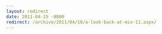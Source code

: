 ```yaml
---
layout: redirect
date: 2011-04-15 -0800
redirect: /archive/2011/04/16/a-look-back-at-mix-11.aspx/
---
```

